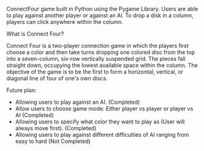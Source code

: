 ConnectFour game built in Python using the Pygame Library. Users are able to play against another player or against an AI. To drop a disk in a column, players can click anywhere within the column.

What is Connect Four?

Connect Four is a two-player connection game in which the players first choose a color and then take turns dropping one colored disc from the top into a seven-column, six-row vertically suspended grid. The pieces fall straight down, occupying the lowest available space within the column. The objective of the game is to be the first to form a horizontal, vertical, or diagonal line of four of one's own discs.

Future plan: 
- Allowing users to play against an AI. (Completed)
- Allow users to choose game mode: Either player vs player or player vs AI (Completed)
- Allowing users to specify what color they want to play as (User will always move first).  (Completed)
- Allowing users to play against different difficulties of AI ranging from easy to hard (Not Completed)



